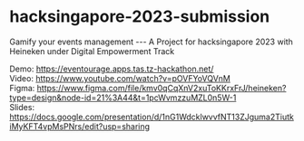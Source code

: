 # hacksingapore-2023-submission
Gamify your events management  --- A Project for hacksingapore 2023 with Heineken under Digital Empowerment Track

Demo: https://eventourage.apps.tas.tz-hackathon.net/  
Video: https://www.youtube.com/watch?v=pOVFYoVQVnM  
Figma: https://www.figma.com/file/kmv0qCqXnV2xuToKKrxFrJ/heineken?type=design&node-id=21%3A44&t=1pcWvmzzuMZL0n5W-1  
Slides: https://docs.google.com/presentation/d/1nG1WdcklwvvfNT13ZJguma2TiutkiMyKFT4vpMsPNrs/edit?usp=sharing  

